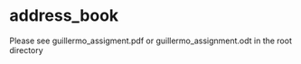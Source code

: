 # address_book

Please see guillermo_assigment.pdf or guillermo_assignment.odt in the root directory
